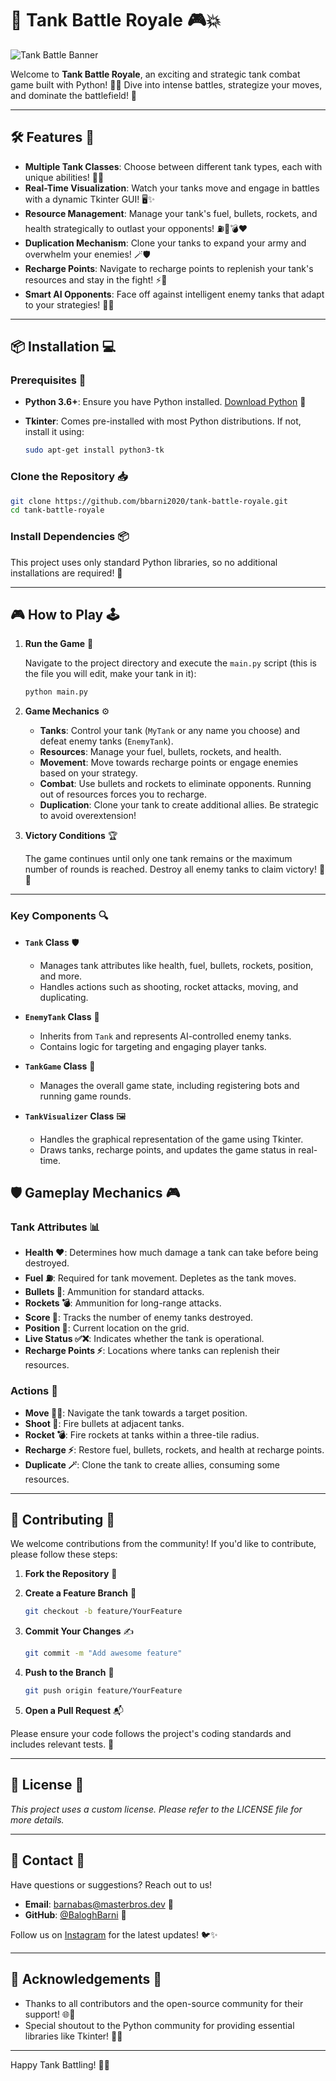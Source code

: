 # 🚀 **Tank Battle Royale** 🎮💥

![Tank Battle Banner](https://example.com/banner.png)

Welcome to **Tank Battle Royale**, an exciting and strategic tank combat game built with Python! 🐍🔥 Dive into intense battles, strategize your moves, and dominate the battlefield! 🌟

---

## 🛠️ **Features** 🎯

- **Multiple Tank Classes**: Choose between different tank types, each with unique abilities! 🚀🔫
- **Real-Time Visualization**: Watch your tanks move and engage in battles with a dynamic Tkinter GUI! 🖥️✨
- **Resource Management**: Manage your tank's fuel, bullets, rockets, and health strategically to outlast your opponents! ⛽🔫💣❤️
- **Duplication Mechanism**: Clone your tanks to expand your army and overwhelm your enemies! 🪄🛡️
- **Recharge Points**: Navigate to recharge points to replenish your tank's resources and stay in the fight! ⚡🔋
- **Smart AI Opponents**: Face off against intelligent enemy tanks that adapt to your strategies! 🤖🎯

---

## 📦 **Installation** 💻

### **Prerequisites** 📝

- **Python 3.6+**: Ensure you have Python installed. [Download Python](https://www.python.org/downloads/) 🐍
- **Tkinter**: Comes pre-installed with most Python distributions. If not, install it using:

  ```bash
  sudo apt-get install python3-tk
  ```

### **Clone the Repository** 📥

```bash
git clone https://github.com/bbarni2020/tank-battle-royale.git
cd tank-battle-royale
```

### **Install Dependencies** 📦

This project uses only standard Python libraries, so no additional installations are required! 🎉

---

## 🎮 **How to Play** 🕹️

1. **Run the Game** 🚀

   Navigate to the project directory and execute the `main.py` script (this is the file you will edit, make your tank in it):

   ```bash
   python main.py
   ```

2. **Game Mechanics** ⚙️

   - **Tanks**: Control your tank (`MyTank` or any name you choose) and defeat enemy tanks (`EnemyTank`).
   - **Resources**: Manage your fuel, bullets, rockets, and health.
   - **Movement**: Move towards recharge points or engage enemies based on your strategy.
   - **Combat**: Use bullets and rockets to eliminate opponents. Running out of resources forces you to recharge.
   - **Duplication**: Clone your tank to create additional allies. Be strategic to avoid overextension!

3. **Victory Conditions** 🏆

   The game continues until only one tank remains or the maximum number of rounds is reached. Destroy all enemy tanks to claim victory! 💪🎉

---


### **Key Components** 🔍

- **`Tank` Class** 🛡️
  - Manages tank attributes like health, fuel, bullets, rockets, position, and more.
  - Handles actions such as shooting, rocket attacks, moving, and duplicating.

- **`EnemyTank` Class** 🤖
  - Inherits from `Tank` and represents AI-controlled enemy tanks.
  - Contains logic for targeting and engaging player tanks.

- **`TankGame` Class** 🎲
  - Manages the overall game state, including registering bots and running game rounds.

- **`TankVisualizer` Class** 🖼️
  - Handles the graphical representation of the game using Tkinter.
  - Draws tanks, recharge points, and updates the game status in real-time.


## 🛡️ **Gameplay Mechanics** 🎮

### **Tank Attributes** 📊

- **Health ❤️**: Determines how much damage a tank can take before being destroyed.
- **Fuel ⛽**: Required for tank movement. Depletes as the tank moves.
- **Bullets 🔫**: Ammunition for standard attacks.
- **Rockets 💣**: Ammunition for long-range attacks.
- **Score 🏅**: Tracks the number of enemy tanks destroyed.
- **Position 📍**: Current location on the grid.
- **Live Status ✅❌**: Indicates whether the tank is operational.
- **Recharge Points ⚡**: Locations where tanks can replenish their resources.

### **Actions** 🔄

- **Move 🚶‍♂️**: Navigate the tank towards a target position.
- **Shoot 🔫**: Fire bullets at adjacent tanks.
- **Rocket 💣**: Fire rockets at tanks within a three-tile radius.
- **Recharge ⚡**: Restore fuel, bullets, rockets, and health at recharge points.
- **Duplicate 🪄**: Clone the tank to create allies, consuming some resources.

---

## 🤝 **Contributing** 🌟

We welcome contributions from the community! If you'd like to contribute, please follow these steps:

1. **Fork the Repository** 🍴
2. **Create a Feature Branch** 🌿

   ```bash
   git checkout -b feature/YourFeature
   ```

3. **Commit Your Changes** ✍️

   ```bash
   git commit -m "Add awesome feature"
   ```

4. **Push to the Branch** 🚀

   ```bash
   git push origin feature/YourFeature
   ```

5. **Open a Pull Request** 📬

Please ensure your code follows the project's coding standards and includes relevant tests. 🙏

---

## 📜 **License** 📝

*This project uses a custom license. Please refer to the LICENSE file for more details.*

---

## 📧 **Contact** 📱

Have questions or suggestions? Reach out to us!

- **Email**: [barnabas@masterbros.dev](mailto:barnabas@masterbros.dev) 📧
- **GitHub**: [@BaloghBarni](https://github.com/bbarni2020) 🔗

Follow us on [Instagram](https://www.instagram.com/masterbrosdev/) for the latest updates! 🐦✨

---

## 🎉 **Acknowledgements** 🙌

- Thanks to all contributors and the open-source community for their support! 🌐💖
- Special shoutout to the Python community for providing essential libraries like Tkinter! 🐍🎈

---

Happy Tank Battling! 🚀💥
